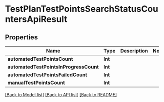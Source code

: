 # TestPlanTestPointsSearchStatusCountersApiResult

## Properties
Name | Type | Description | Notes
------------ | ------------- | ------------- | -------------
**automatedTestPointsCount** | **Int** |  | 
**automatedTestPointsInProgressCount** | **Int** |  | 
**automatedTestPointsFailedCount** | **Int** |  | 
**manualTestPointsCount** | **Int** |  | 

[[Back to Model list]](../README.md#documentation-for-models) [[Back to API list]](../README.md#documentation-for-api-endpoints) [[Back to README]](../README.md)


